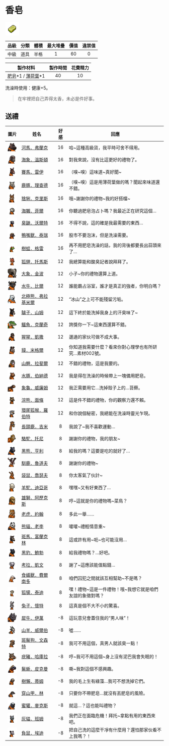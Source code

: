 # 香皂

![img](images/item_pic_XZ.png)

|品級|分類|體積|最大堆疊|價值|違禁值|
|:--:|:--:|:--:|:--:|:--:|:--:|
|中級|道具|半格|1|60|0|

|製作材料|製作時間|花費精力|
|:--:|:--:|:--:|
|[肥皂](88-肥皂.md)\*1 / [薄荷葉](40-薄荷葉.md)\*1|40|10|

洗澡時使用：健康+5。

> 在牢裡把自己弄得太香，未必是件好事。

## 送禮

|圖片|姓名|好感|回應|
|:--:|--|:--:|--|
|![img](images/hippopotamus.png)|[河馬．弗蘭克](河馬．弗蘭克.md)|16|哈\~這種高級貨，我平時可舍不得用。|
|![img](images/walrus.png)|[海象．溫斯頓](海象．溫斯頓.md)|16|對我來說，沒有比這更好的禮物了。|
|![img](images/horse.png)|[賽馬．雷伊](賽馬．雷伊.md)|16|（嗅\~嗅）這味道\~真好聞\~|
|![img](images/DeerDolphin.png)|[鹿豚．理查德](鹿豚．理查德.md)|16|（嗅\~嗅）這是用薄荷葉做的嗎？聞起來味道還不錯。|
|![img](images/Lynx.png)|[猞猁．克里斯](猞猁．克里斯.md)|16|哦\~謝謝你的禮物\~我的好搭檔\~|
|![img](images/SeaOtter.png)|[海獺．菲爾](海獺．菲爾.md)|16|你聽過肥皂泡占卜嗎？我最近正在研究這個…|
|![img](images/skunk.png)|[臭鼬．沃爾特](臭鼬．沃爾特.md)|16|不得不說，這的確是我最需要的東西…|
|![img](images/platypus.png)|[鴨嘴獸．泰瑞](鴨嘴獸．泰瑞.md)|16|股市不要泡沫，但是洗澡需要。|
|![img](images/Treefrog.png)|[樹蛙．格雷](樹蛙．格雷.md)|16|再不用肥皂洗澡的話，我的背後都要長出蒜頭來了…|
|![img](images/fox.png)|[狐貍．托馬斯](狐貍．托馬斯.md)|12|我總算能和酸臭記者說拜拜了。|
|![img](images/elephant.png)|[大象．金波](大象．金波.md)|12|小子\~你的禮物還算上道。|
|![img](images/AfricanBuffalo.png)|[水牛．比爾](水牛．比爾.md)|12|誰能霸占浴室，誰才是真正的強者，你明白嗎？|
|![img](images/PolarBear.png)|[北極熊．弗拉基米爾](北極熊．弗拉基米爾.md)|12|“冰山”之上可不能殘留污垢。|
|![img](images/donkey.png)|[驢子．山姆](驢子．山姆.md)|12|這下終於能洗掉我身上的汗臭味了\~|
|![img](images/crocodile.png)|[鱷魚．克蘭奇](鱷魚．克蘭奇.md)|12|誇獎你一下\~這東西還算不錯。|
|![img](images/chimpanzee.png)|[猩猩．凱撒](猩猩．凱撒.md)|12|邋遢的家伙可做不成大事。|
|![img](images/tapir.png)|[貘．米格爾](貘．米格爾.md)|12|你知道我需要什麼？看來你對心理學也有所研究…素材002號。|
|![img](images/Mandrill.png)|[山魈．拉斐爾](山魈．拉斐爾.md)|12|不錯的禮物，這是我要的。|
|![img](images/Capybara.png)|[水豚．伯納德](水豚．伯納德.md)|12|我是得在洗澡的時候帶上一塊備用肥皂。|
|![img](images/Tortoise.png)|[象龜．威廉姆](象龜．威廉姆.md)|12|我正需要用它…洗掉殼子上的…苔蘚。|
|![img](images/Raccoon.png)|[浣熊．面條](浣熊．面條.md)|12|這是件不錯的禮物，你的觀察力還不賴。|
|![img](images/RingTailedLemur.png)|[環尾狐猴．羅伯特](環尾狐猴．羅伯特.md)|12|和你說個秘密，我總能在洗澡時靈光乍現。|
|![img](images/giraffe.png)|[長頸鹿．吉米](長頸鹿．吉米.md)|8|我說了\~我不喜歡運動…|
|![img](images/camel.png)|[駱駝．托尼](駱駝．托尼.md)|8|謝謝你的禮物，我的朋友\~|
|![img](images/BlackBear.png)|[黑熊．亨利](黑熊．亨利.md)|8|給我的嗎？這要是吃的就好了…|
|![img](images/reindeer.png)|[馴鹿．魯道夫](馴鹿．魯道夫.md)|8|謝謝你的禮物\~|
|![img](images/kangaroo.png)|[袋鼠．喬瑟夫](袋鼠．喬瑟夫.md)|8|你太客氣了伙計\~|
|![img](images/Alpaca.png)|[羊駝．迪亞哥](羊駝．迪亞哥.md)|8|嘿嘿\~又有好東西了…|
|![img](images/lion.png)|[雄獅．阿歷克斯](雄獅．阿歷克斯.md)|8|哼\~這就是你的禮物嗎\~菜鳥？|
|![img](images/tiger.png)|[老虎．約翰](老虎．約翰.md)|8|多此一舉……|
|![img](images/panda.png)|[熊貓．老李](熊貓．老李.md)|8|嚯嚯\~禮輕情意重\~|
|![img](images/zebra.png)|[斑馬．富蘭克林](斑馬．富蘭克林.md)|8|這或許有用\~呃\~也可能沒用…|
|![img](images/BlackPanther.png)|[黑豹．鮑勃](黑豹．鮑勃.md)|8|給我禮物嗎？…好吧。|
|![img](images/Koala.png)|[考拉．凱文](考拉．凱文.md)|8|謝了\~這應該能值點錢…|
|![img](images/Anteater.png)|[食蟻獸．費爾南多](食蟻獸．費爾南多.md)|8|咱們囚犯之間就該互相幫助\~不是嗎？|
|![img](images/meerkat.png)|[狐獴．泰迪](狐獴．泰迪.md)|8|嘿！禮物\~這是一件禮物！哦\~我想它就是咱們友誼的象徵對嗎？|
|![img](images/rabbit.png)|[兔子．懷特](兔子．懷特.md)|8|這真是個不大不小的驚喜。|
|![img](images/rhinoceros.png)|[犀牛．伊萬](犀牛．伊萬.md)|-8|這玩意兒會蓋住我的“男人味”！|
|![img](images/goat.png)|[山羊．威爾伯](山羊．威爾伯.md)|-8|噓……|
|![img](images/SpottedHyaena.png)|[斑鬣狗．文森特](斑鬣狗．文森特.md)|-8|我可不用這個，真男人就該臭一點！|
|![img](images/Warthog.png)|[疣豬．哈庫拉](疣豬．哈庫拉.md)|-8|哼\~我可不用這個\~身上沒有泥巴我會失眠的！|
|![img](images/MarineIguana.png)|[鬣蜥．皮克曼](鬣蜥．皮克曼.md)|-8|嘶\~我對這個不感興趣。|
|![img](images/sloth.png)|[樹懶．蒂姆](樹懶．蒂姆.md)|-8|我的毛上生有綠藻…我可不想洗掉它們。|
|![img](images/pangolin.png)|[穿山甲．林](穿山甲．林.md)|-8|只要你不帶肥皂…就沒有丟肥皂的風險。|
|![img](images/HoneyBadger.png)|[蜜獾．麥克斯](蜜獾．麥克斯.md)|-8|就這…？這也能叫禮物？|
|![img](images/cat.png)|[灰貓．班姆](灰貓．班姆.md)|-8|我們正在面臨危機！拜托\~拿點有用的東西來吧。|
|![img](images/Possum.png)|[負鼠．埃迪](負鼠．埃迪.md)|-8|把自己洗的這麼干凈有什麼用？還怕那家伙看不上我嗎？！|

